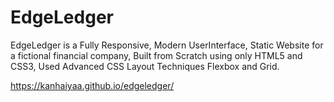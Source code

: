 # EdgeLedger

EdgeLedger is a Fully Responsive, Modern UserInterface, Static Website for a fictional financial company, Built from Scratch using only HTML5 and CSS3, Used Advanced CSS Layout Techniques Flexbox and Grid.

https://kanhaiyaa.github.io/edgeledger/
